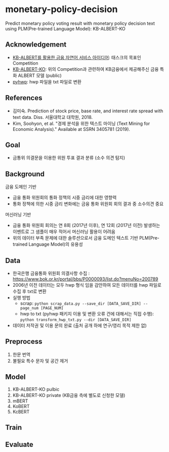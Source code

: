 # monetary-policy-decision
Predict monetary policy voting result with monetary policy decision text using PLM(Pre-trained Language Model): KB-ALBERT-KO

## Acknowledgement
- [KB-ALBERT를 활용한 금융 자연어 서비스 아이디어](http://www.kbdatory.com/competitions/list): 태스크의 목표인 Competition
- [KB-ALBERT-KO](https://github.com/KB-Bank-AI/KB-ALBERT-KO): 위의 Competition과 관련하여 KB금융에서 제공해주신 금융 특화 ALBERT 모델 (public)
- [pyhwp](https://pypi.org/project/pyhwp/): hwp 파일을 txt 파일로 변환

## References
- 김미숙. Prediction of stock price, base rate, and interest rate spread with text data. Diss. 서울대학교 대학원, 2018.
- Kim, Soohyon, et al. "경제 분석을 위한 텍스트 마이닝 (Text Mining for Economic Analysis)." Available at SSRN 3405781 (2019).

## Goal
- 금통위 의결문을 이용한 위원 투표 결과 분류 (소수 의견 탐지)

## Background
금융 도메인 기반
- 금융 통화 위원회의 통화 정책의 시중 금리에 대한 영향력 
- 통화 정책에 의한 시중 금리 변화에는 금융 통화 위원회 회의 결과 중 소수의견 중요

머신러닝 기반
- 금융 통화 위원회 회의는 연 8회 (2017년 이후), 연 12회 (2017년 이전) 발생하는 이벤트로 그 샘플이 매우 적어서 머신러닝 활용이 어려움
- 위의 데이터 부족 문제에 대한 솔루션으로서 금융 도메인 텍스트 기반 PLM(Pre-trained Language Model)의 유용성 

## Data
- 한국은행 금융통화 위원회 의결사항 수집 : https://www.bok.or.kr/portal/bbs/P0000093/list.do?menuNo=200789
- 2006년 이전 데이터는 모두 hwp 형식 임을 감안하여 모든 데이터를 hwp 파일로 수집 후 txt로 변환
- 실행 방법
  - scrap: `python scrap_data.py --save_dir [DATA_SAVE_DIR] --page_num [PAGE_NUM]`
  - hwp to txt (pyhwp 패키지 이용 및 변환 오류 건에 대해서는 직접 수행): `python transform_hwp_txt.py --dir [DATA_SAVE_DIR]`
- 데이터 저작권 및 이용 문의 완료 (출처 공개 하에 연구/영리 목적 제한 없)

## Preprocess
1. 한문 번역
2. 불필요 특수 문자 및 공간 제거

## Model
1. KB-ALBERT-KO pulbic
2. KB-ALBERT-KO private (KB금융 측에 별도로 신청한 모델)
3. mBERT
4. KoBERT
5. KcBERT

## Train

## Evaluate